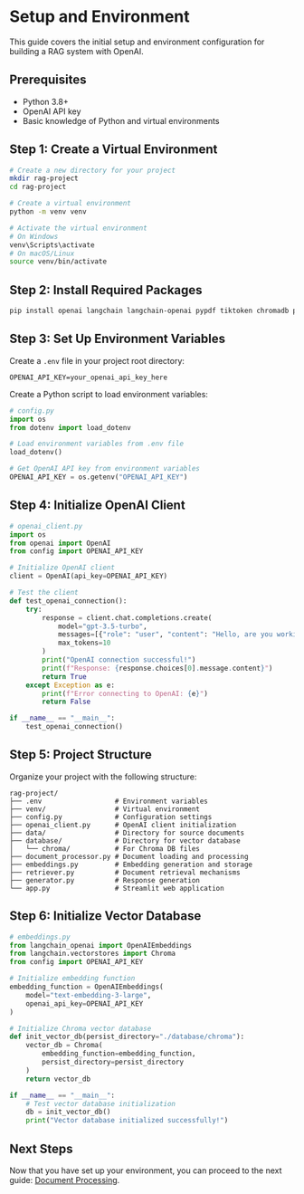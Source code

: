 # Setup and Environment

This guide covers the initial setup and environment configuration for building a RAG system with OpenAI.

## Prerequisites

- Python 3.8+
- OpenAI API key
- Basic knowledge of Python and virtual environments

## Step 1: Create a Virtual Environment

```bash
# Create a new directory for your project
mkdir rag-project
cd rag-project

# Create a virtual environment
python -m venv venv

# Activate the virtual environment
# On Windows
venv\Scripts\activate
# On macOS/Linux
source venv/bin/activate
```

## Step 2: Install Required Packages

```bash
pip install openai langchain langchain-openai pypdf tiktoken chromadb pandas numpy streamlit
```

## Step 3: Set Up Environment Variables

Create a `.env` file in your project root directory:

```plaintext
OPENAI_API_KEY=your_openai_api_key_here
```

Create a Python script to load environment variables:

```python
# config.py
import os
from dotenv import load_dotenv

# Load environment variables from .env file
load_dotenv()

# Get OpenAI API key from environment variables
OPENAI_API_KEY = os.getenv("OPENAI_API_KEY")
```

## Step 4: Initialize OpenAI Client

```python
# openai_client.py
import os
from openai import OpenAI
from config import OPENAI_API_KEY

# Initialize OpenAI client
client = OpenAI(api_key=OPENAI_API_KEY)

# Test the client
def test_openai_connection():
    try:
        response = client.chat.completions.create(
            model="gpt-3.5-turbo",
            messages=[{"role": "user", "content": "Hello, are you working?"}],
            max_tokens=10
        )
        print("OpenAI connection successful!")
        print(f"Response: {response.choices[0].message.content}")
        return True
    except Exception as e:
        print(f"Error connecting to OpenAI: {e}")
        return False

if __name__ == "__main__":
    test_openai_connection()
```

## Step 5: Project Structure

Organize your project with the following structure:

```
rag-project/
├── .env                  # Environment variables
├── venv/                 # Virtual environment
├── config.py             # Configuration settings
├── openai_client.py      # OpenAI client initialization
├── data/                 # Directory for source documents
├── database/             # Directory for vector database
│   └── chroma/           # For Chroma DB files
├── document_processor.py # Document loading and processing
├── embeddings.py         # Embedding generation and storage
├── retriever.py          # Document retrieval mechanisms
├── generator.py          # Response generation
└── app.py                # Streamlit web application
```

## Step 6: Initialize Vector Database

```python
# embeddings.py
from langchain_openai import OpenAIEmbeddings
from langchain.vectorstores import Chroma
from config import OPENAI_API_KEY

# Initialize embedding function
embedding_function = OpenAIEmbeddings(
    model="text-embedding-3-large",
    openai_api_key=OPENAI_API_KEY
)

# Initialize Chroma vector database
def init_vector_db(persist_directory="./database/chroma"):
    vector_db = Chroma(
        embedding_function=embedding_function,
        persist_directory=persist_directory
    )
    return vector_db

if __name__ == "__main__":
    # Test vector database initialization
    db = init_vector_db()
    print("Vector database initialized successfully!")
```

## Next Steps

Now that you have set up your environment, you can proceed to the next guide: [Document Processing](02-document-processing.md).
